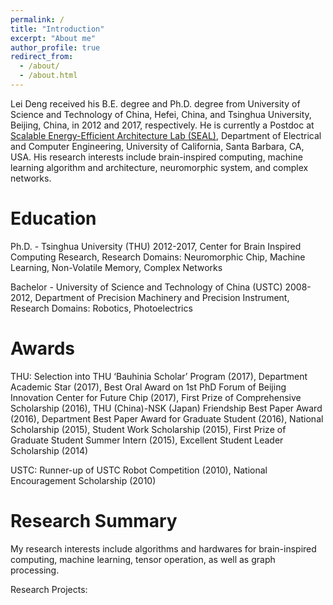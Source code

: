 ```yaml
---
permalink: /
title: "Introduction"
excerpt: "About me"
author_profile: true
redirect_from: 
  - /about/
  - /about.html
---
```


Lei Deng received his B.E. degree and Ph.D. degree from University of Science and Technology of China, Hefei, China, and Tsinghua University, Beijing, China, in 2012 and 2017, respectively. He is currently a Postdoc at [Scalable Energy-Efficient Architecture Lab (SEAL)](https://seal.ece.ucsb.edu/), Department of Electrical and Computer Engineering, University of California, Santa Barbara, CA, USA. His research interests include brain-inspired computing, machine learning algorithm and architecture, neuromorphic system, and complex networks.

Education
======
Ph.D. - Tsinghua University (THU) 2012-2017, Center for Brain Inspired Computing Research, Research Domains: Neuromorphic Chip, Machine Learning, Non-Volatile Memory, Complex Networks

Bachelor - University of Science and Technology of China (USTC) 2008-2012, Department of Precision Machinery and Precision Instrument, Research Domains: Robotics, Photoelectrics

Awards
======
THU: Selection into THU ‘Bauhinia Scholar’ Program (2017), Department Academic Star (2017), Best Oral Award on 1st PhD Forum of Beijing Innovation Center for Future Chip (2017), First Prize of Comprehensive Scholarship (2016), THU (China)-NSK (Japan) Friendship Best Paper Award (2016), Department Best Paper Award for Graduate Student (2016), National Scholarship (2015), Student Work Scholarship (2015), First Prize of Graduate Student Summer Intern (2015), Excellent Student Leader Scholarship (2014)    

USTC: Runner-up of USTC Robot Competition (2010), National Encouragement Scholarship (2010)

Research Summary
======
My research interests include algorithms and hardwares for brain-inspired computing, machine learning, tensor operation, as well as graph processing.

Research Projects:



